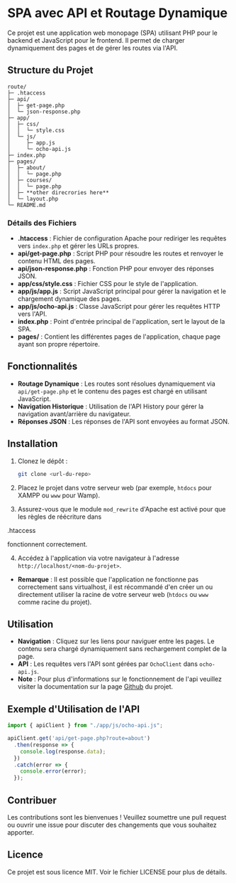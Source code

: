 # SPA avec API et Routage Dynamique

Ce projet est une application web monopage (SPA) utilisant PHP pour le backend et JavaScript pour le frontend. Il permet de charger dynamiquement des pages et de gérer les routes via l'API.

## Structure du Projet

```
route/
├─ .htaccess
├─ api/
│  ├─ get-page.php
│  └─ json-response.php
├─ app/
│  ├─ css/
│  │  └─ style.css
│  └─ js/
│     ├─ app.js
│     └─ ocho-api.js
├─ index.php
├─ pages/
│  ├─ about/
│  │  └─ page.php
│  ├─ courses/
│  │  └─ page.php
│  ├─ **other direcrories here**
│  └─ layout.php
└─ README.md
```

### Détails des Fichiers

- **.htaccess** : Fichier de configuration Apache pour rediriger les requêtes vers `index.php` et gérer les URLs propres.
- **api/get-page.php** : Script PHP pour résoudre les routes et renvoyer le contenu HTML des pages.
- **api/json-response.php** : Fonction PHP pour envoyer des réponses JSON.
- **app/css/style.css** : Fichier CSS pour le style de l'application.
- **app/js/app.js** : Script JavaScript principal pour gérer la navigation et le chargement dynamique des pages.
- **app/js/ocho-api.js** : Classe JavaScript pour gérer les requêtes HTTP vers l'API.
- **index.php** : Point d'entrée principal de l'application, sert le layout de la SPA.
- **pages/** : Contient les différentes pages de l'application, chaque page ayant son propre répertoire.

## Fonctionnalités

- **Routage Dynamique** : Les routes sont résolues dynamiquement via `api/get-page.php` et le contenu des pages est chargé en utilisant JavaScript.
- **Navigation Historique** : Utilisation de l'API History pour gérer la navigation avant/arrière du navigateur.
- **Réponses JSON** : Les réponses de l'API sont envoyées au format JSON.

## Installation

1. Clonez le dépôt :
    ```sh
    git clone <url-du-repo>
    ```

2. Placez le projet dans votre serveur web (par exemple, `htdocs` pour XAMPP ou `www` pour Wamp).

3. Assurez-vous que le module `mod_rewrite` d'Apache est activé pour que les règles de réécriture dans 

.htaccess

 fonctionnent correctement.

4. Accédez à l'application via votre navigateur à l'adresse `http://localhost/<nom-du-projet>`.

- **Remarque** : Il est possible que l'application ne fonctionne pas correctement sans virtualhost, il est récommandé d'en créer un ou directement utiliser la racine de votre serveur web (`htdocs` ou `www` comme racine du projet). 

## Utilisation

- **Navigation** : Cliquez sur les liens pour naviguer entre les pages. Le contenu sera chargé dynamiquement sans rechargement complet de la page.
- **API** : Les requêtes vers l'API sont gérées par `OchoClient` dans `ocho-api.js`.
- **Note** : Pour plus d'informations sur le fonctionnement de l'api veuillez visiter la documentation sur la page [Github](https://github.com/OchoKOM/xhr) du projet.

## Exemple d'Utilisation de l'API

```js
import { apiClient } from "./app/js/ocho-api.js";

apiClient.get('api/get-page.php?route=about')
  .then(response => {
    console.log(response.data);
  })
  .catch(error => {
    console.error(error);
  });
```

## Contribuer

Les contributions sont les bienvenues ! Veuillez soumettre une pull request ou ouvrir une issue pour discuter des changements que vous souhaitez apporter.

## Licence

Ce projet est sous licence MIT. Voir le fichier LICENSE pour plus de détails.
```
